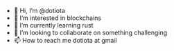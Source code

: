 - 👋 Hi, I’m @dotiota
- 👀 I’m interested in blockchains
- 🌱 I’m currently learning rust
- 💞️ I’m looking to collaborate on something challenging
- 📫 How to reach me dotiota at gmail

<!---
dotiota/dotiota is a ✨ special ✨ repository because its `README.md` (this file) appears on your GitHub profile.
You can click the Preview link to take a look at your changes.
--->
